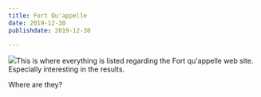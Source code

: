 ```yaml
---
title: Fort Qu'appelle
date: 2019-12-30
publishdate: 2019-12-30

---
```

![](https://i.ytimg.com/vi/XplrxSSrja0/maxresdefault.jpg)This is where everything is listed regarding the
Fort qu'appelle web site.
Especially interesting in the results.

Where are they?